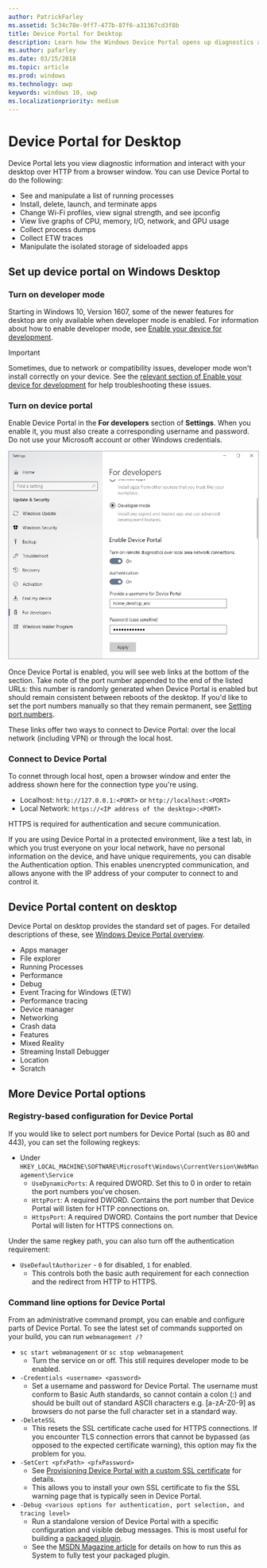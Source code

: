 ```yaml
---
author: PatrickFarley
ms.assetid: 5c34c78e-9ff7-477b-87f6-a31367cd3f8b
title: Device Portal for Desktop
description: Learn how the Windows Device Portal opens up diagnostics and automation on your Windows desktop.
ms.author: pafarley
ms.date: 03/15/2018
ms.topic: article
ms.prod: windows
ms.technology: uwp
keywords: windows 10, uwp
ms.localizationpriority: medium
---
```

# Device Portal for Desktop



Device Portal lets you view diagnostic information and interact with your desktop over HTTP from a browser window. You can use Device Portal to do the following:
- See and manipulate a list of running processes
- Install, delete, launch, and terminate apps
- Change Wi-Fi profiles, view signal strength, and see ipconfig
- View live graphs of CPU, memory, I/O, network, and GPU usage
- Collect process dumps
- Collect ETW traces 
- Manipulate the isolated storage of sideloaded apps

## Set up device portal on Windows Desktop

### Turn on developer mode

Starting in Windows 10, Version 1607, some of the newer features for desktop are only available when developer mode is enabled. For information about how to enable developer mode, see [Enable your device for development](../get-started/enable-your-device-for-development.md).

> [!IMPORTANT]
> Sometimes, due to network or compatibility issues, developer mode won't install correctly on your device. See the [relevant section of Enable your device for development](https://docs.microsoft.com/windows/uwp/get-started/enable-your-device-for-development#failure-to-install-developer-mode-package) for help troubleshooting these issues.

### Turn on device portal

Enable Device Portal in the **For developers** section of **Settings**. When you enable it, you must also create a corresponding username and password. Do not use your Microsoft account or other Windows credentials. 

![Device Portal section of the Settings app](images/device-portal/device-portal-desk-settings.png) 

Once Device Portal is enabled, you will see web links at the bottom of the section. Take note of the port number appended to the end of the listed URLs: this number is randomly generated when Device Portal is enabled but should remain consistent between reboots of the desktop. If you'd like to set the port numbers manually so that they remain permanent, see [Setting port numbers](device-portal-desktop.md#setting-port-numbers).

These links offer two ways to connect to Device Portal: over the local network (including VPN) or through the local host.

### Connect to Device Portal

To connet through local host, open a browser window and enter the address shown here for the connection type you're using.

* Localhost: `http://127.0.0.1:<PORT>` or `http://localhost:<PORT>`
* Local Network: `https://<IP address of the desktop>:<PORT>`

HTTPS is required for authentication and secure communication.

If you are using Device Portal in a protected environment, like a test lab, in which you trust everyone on your local network, have no personal information on the device, and have unique requirements, you can disable the Authentication option. This enables unencrypted communication, and allows anyone with the IP address of your computer to connect to and control it.

## Device Portal content on desktop

Device Portal on desktop provides the standard set of pages. For detailed descriptions of these, see [Windows Device Portal overview](device-portal.md).

- Apps manager
- File explorer
- Running Processes
- Performance
- Debug
- Event Tracing for Windows (ETW)
- Performance tracing
- Device manager
- Networking
- Crash data
- Features
- Mixed Reality
- Streaming Install Debugger
- Location
- Scratch

## More Device Portal options
### Registry-based configuration for Device Portal

If you would like to select port numbers for Device Portal (such as 80 and 443), you can set the following regkeys:

- Under `HKEY_LOCAL_MACHINE\SOFTWARE\Microsoft\Windows\CurrentVersion\WebManagement\Service`
	- `UseDynamicPorts`: A required DWORD. Set this to 0 in order to retain the port numbers you've chosen.
	- `HttpPort`: A required DWORD. Contains the port number that Device Portal will listen for HTTP connections on.	
	- `HttpsPort`: A required DWORD. Contains the port number that Device Portal will listen for HTTPS connections on.
	
Under the same regkey path, you can also turn off the authentication requirement:
- `UseDefaultAuthorizer` - `0` for disabled, `1` for enabled.  
	- This controls both the basic auth requirement for each connection and the redirect from HTTP to HTTPS.  
	
### Command line options for Device Portal
From an administrative command prompt, you can enable and configure parts of Device Portal. To see the latest set of commands supported on your build, you can run `webmanagement /?`

- `sc start webmanagement` or `sc stop webmanagement` 
	- Turn the service on or off. This still requires developer mode to be enabled. 
- `-Credentials <username> <password>` 
	- Set a username and password for Device Portal. The username must conform to Basic Auth standards, so cannot contain a colon (:) and should be built out of standard ASCII characters e.g. [a-zA-Z0-9] as browsers do not parse the full character set in a standard way.  
- `-DeleteSSL` 
	- This resets the SSL certificate cache used for HTTPS connections. If you encounter TLS connection errors that cannot be bypassed (as opposed to the expected certificate warning), this option may fix the problem for you. 
- `-SetCert <pfxPath> <pfxPassword>`
	- See [Provisioning Device Portal with a custom SSL certificate](https://docs.microsoft.com/windows/uwp/debug-test-perf/device-portal-ssl) for details.  
	- This allows you to install your own SSL certificate to fix the SSL warning page that is typically seen in Device Portal. 
- `-Debug <various options for authentication, port selection, and tracing level>`
	- Run a standalone version of Device Portal with a specific configuration and visible debug messages. This is most useful for building a [packaged plugin](https://docs.microsoft.com/windows/uwp/debug-test-perf/device-portal-plugin). 
	- See the [MSDN Magazine article](https://msdn.microsoft.com/en-us/magazine/mt826332.aspx) for details on how to run this as System to fully test your packaged plugin. 

